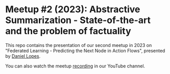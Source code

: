 # Meetup #2 (2023): Abstractive Summarization - State-of-the-art and the problem of factuality

This repo contains the presentation of our second meetup in 2023 on "Federated Learning - Predicting the Next Node in Action Flows", presented by [Daniel Lopes]().

You can also watch the meetup [recording](https://www.youtube.com/live/eq1L79yuxkk?feature=share) in our YouTube channel.
